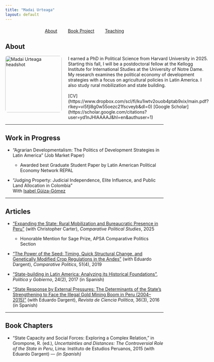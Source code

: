 ```yaml
---
title: "Madai Urteaga"
layout: default
---
```


<nav style="text-align:center; margin-top: 20px;">
  <a href="/" style="margin: 0 15px;">About</a>
  <a href="/bookproject" style="margin: 0 15px;">Book Project</a>
  <a href="/teaching" style="margin: 0 15px;">Teaching</a>
</nav>


## About

<div style="display: flex; align-items: flex-start; gap: 20px;">

  <img src="assets/img/IMG_4764ed.jpg" alt="Madai Urteaga headshot" width="180" style="border-radius: 8px;" />

  <div>
    I earned a PhD in Political Science from Harvard University in 2025. Starting this fall, I will be a postdoctoral fellow at the Kellogg Institute for International Studies at the University of Notre Dame. My research examines the political economy of development strategies with a focus on agricultural policies in Latin America. I also study rural mobilization and state building.  
    <br><br>
    [CV](https://www.dropbox.com/scl/fi/ku1iwtv2ouob4ptab9xix/main.pdf?rlkey=vi5fjl8g0w55oezc21fscveyb&dl=0) [Google Scholar](https://scholar.google.com/citations?user=yd1nJHIAAAAJ&hl=en&authuser=1)
  </div>

</div>

---

## Work in Progress

- “Agrarian Developmentalism: The Politics of Development Strategies in Latin America” (Job Market Paper)  
  - Awarded best Graduate Student Paper by Latin American Political Economy Network REPAL

- “Judging Property: Judicial Independence, Elite Influence, and Public Land Allocation in Colombia”  
  With [Isabel Güiza-Gómez](https://isabelguizag.com/)

---

## Articles

- [“Expanding the State: Rural Mobilization and Bureaucratic Presence in Peru”](https://journals.sagepub.com/doi/abs/10.1177/00104140251349660) (with Christopher Carter), _Comparative Political Studies_, 2025  
  - Honorable Mention for Sage Prize, APSA Comparative Politics Section

- [“The Power of the Seed: Timing, Quick Structural Change, and Genetically Modified Crop Regulations in the Andes”](https://www.ingentaconnect.com/content/cuny/cp/2019/00000051/00000004/art00004) (with Eduardo Dargent), _Comparative Politics_, 51(4), 2019

- [“State-building in Latin America: Analyzing its Historical Foundations”](http://www.scielo.org.mx/scielo.php?script=sci_arttext&pid=S1665-20372017000200435), _Política y Gobierno_, 24(2), 2017 (in Spanish)

- [“State Response by External Pressures: The Determinants of the State’s Strengthening to Face the Illegal Gold Mining Boom in Peru (2004–2015)”](https://scielo.conicyt.cl/scielo.php?script=sci_abstract&pid=S0718-090X2016000300003&lng=es&nrm=iso&tlng=en) (with Eduardo Dargent), _Revista de Ciencia Política_, 36(3), 2016 (in Spanish)

---

## Book Chapters

- “State Capacity and Social Forces: Exploring a Complex Relation,” in Grompone, R. (ed.), _Uncertainties and Distances: The Controversial Role of the State in Peru_, Lima: Instituto de Estudios Peruanos, 2015 (with Eduardo Dargent) — _(in Spanish)_
